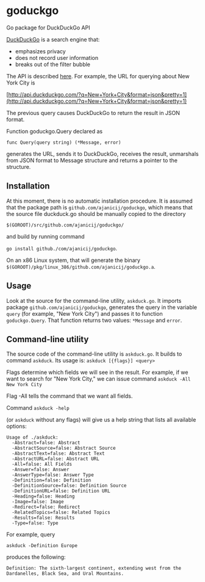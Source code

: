 goduckgo
========

Go package for DuckDuckGo API

[DuckDuckGo](http://duckduckgo.com) is a search engine that:
* emphasizes privacy
* does not record user information
* breaks out of the filter bubble

The API is described [here](http://duckduckgo.com/api.html). For
example, the URL for querying about New York City is

[http://api.duckduckgo.com/?q=New+York+City&format=json&pretty=1](http://api.duckduckgo.com/?q=New+York+City&format=json&pretty=1)

The previous query causes DuckDuckGo to return the result in JSON format.

Function goduckgo.Query declared as

    func Query(query string) (*Message, error)

generates the URL, sends it to DuckDuckGo, receives the result, unmarshals from
JSON format to Message structure and returns a pointer to the structure.

## Installation

At this moment, there is no automatic installation procedure. It is assumed that
the package path is `github.com/ajanicij/goduckgo`, which means that the source
file duckduck.go should be manually copied to the directory

`$(GOROOT)/src/github.com/ajanicij/goduckgo/`

and build by running command

`go install github./com/ajanicij/goduckgo`.

On an x86 Linux system, that will
generate the binary `$(GOROOT)/pkg/linux_386/github.com/ajanicij/goduckgo.a`.

## Usage

Look at the source for the command-line utility, `askduck.go`. It imports
package `github.com/ajanicij/goduckgo`, generates the query in the variable
`query` (for example, "New York City") and passes it to function
`goduckgo.Query`. That function returns two values: `*Message` and `error`.

## Command-line utility

The source code of the command-line utility is `askduck.go`. It builds to command
`askduck`. Its usage is:
`askduck [{flags}] <query>`

Flags determine which fields we will see in the result.
For example, if we want to search for "New York City," we can issue command
`askduck -All New York City`

Flag -All tells the command that we want all fields.

Command
`askduck -help`

(or `askduck` without any flags) will give us a help string that lists
all available options:

    Usage of ./askduck:
      -Abstract=false: Abstract
      -AbstractSource=false: Abstract Source
      -AbstractText=false: Abstract Text
      -AbstractURL=false: Abstract URL
      -All=false: All Fields
      -Answer=false: Answer
      -AnswerType=false: Answer Type
      -Definition=false: Definition
      -DefinitionSource=false: Definition Source
      -DefinitionURL=false: Definition URL
      -Heading=false: Heading
      -Image=false: Image
      -Redirect=false: Redirect
      -RelatedTopics=false: Related Topics
      -Results=false: Results
      -Type=false: Type

For example, query

`askduck -Definition Europe`

produces the following:

    Definition: The sixth-largest continent, extending west from the Dardanelles, Black Sea, and Ural Mountains.

